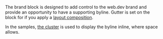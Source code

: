 The brand block is designed to add control to the web.dev brand and provide an opportunity to have a supporting byline. Gutter is set on the block for if you apply a [layout composition](/design-system/css-compositions/).

In the samples, [the cluster](/design-system/css-compositions/#cluster) is used to display the byline inline, where space allows.
